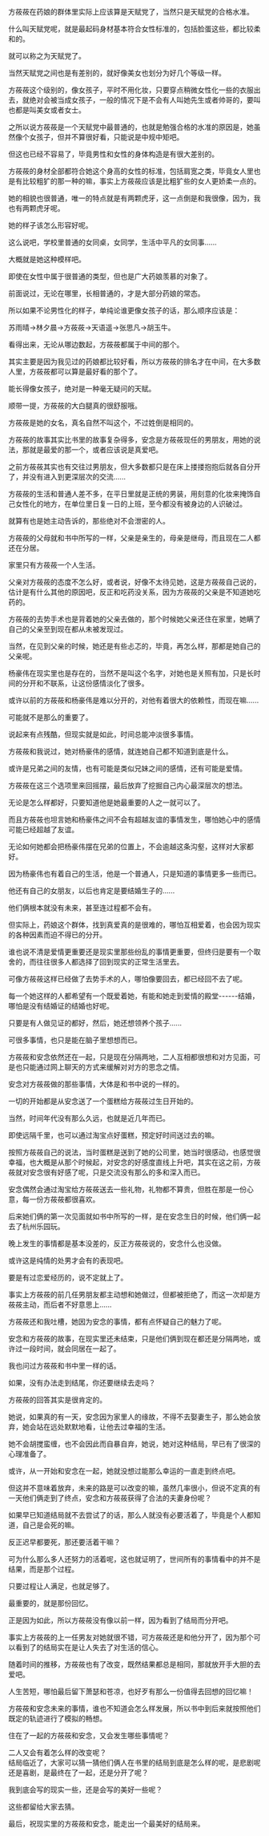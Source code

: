 <link rel="stylesheet" href="../../styles/text.css" />

方莜莜在药娘的群体里实际上应该算是天赋党了，当然只是天赋党的合格水准。

什么叫天赋党呢，就是最起码身材基本符合女性标准的，包括脸蛋这些，都比较柔和的。

就可以称之为天赋党了。

当然天赋党之间也是有差别的，就好像美女也划分为好几个等级一样。

方莜莜这个级别的，像女孩子，平时不用化妆，只要穿点稍微女性化一些的衣服出去，就绝对会被当成女孩子，一般的情况下是不会有人叫她先生或者帅哥的，要叫也都是叫美女或者女士。

之所以说方莜莜是一个天赋党中最普通的，也就是勉强合格的水准的原因是，她虽然像个女孩子，但并不算很好看，只能说是中规中矩吧。

但这也已经不容易了，毕竟男性和女性的身体构造是有很大差别的。

方莜莜的身材全部都符合她这个身高的女性的标准，包括肩宽之类，毕竟女人里也是有比较粗犷的那一种的嘛，事实上方莜莜应该是比粗犷些的女人更娇柔一点的。

她的相貌也很普通，唯一的特点就是有两颗虎牙，这一点倒是和我很像，因为，我也有两颗虎牙呢。

她的样子该怎么形容好呢。

这么说吧，学校里普通的女同桌，女同学，生活中平凡的女同事......

大概就是她这种模样吧。

即使在女性中属于很普通的类型，但也是广大药娘羡慕的对象了。

前面说过，无论在哪里，长相普通的，才是大部分药娘的常态。

所以如果不论男性化的样子，单纯论谁更像女孩子的话，那么顺序应该是：

苏雨晴→林夕晨→方莜莜→天语遥→张思凡→胡玉牛。

看得出来，无论从哪边数起，方莜莜都属于中间的那个。

其实主要是因为我见过的药娘都比较好看，所以方莜莜的排名才在中间，在大多数人里，方莜莜都可以算是最好看的那个了。

能长得像女孩子，绝对是一种毫无疑问的天赋。

顺带一提，方莜莜的大白腿真的很舒服哦。

方莜莜是她的女名，真名自然不叫这个，不过姓倒是相同的。

方莜莜的故事其实比书里的故事复杂得多，安念是方莜莜现任的男朋友，用她的说法，那就是最爱的那一个，或者应该说是真爱吧。

之前方莜莜其实也有交往过男朋友，但大多数都只是在床上搂搂抱抱后就各自分开了，并没有进入到更深层次的交流......

方莜莜的生活和普通人差不多，在平日里就是正统的男装，用刻意的化妆来掩饰自己女性化的地方，在单位里日复一日的上班，至今都没有被身边的人识破过。

就算有也是她主动告诉的，那些绝对不会泄密的人。

方莜莜的父母就和书中所写的一样，父亲是亲生的，母亲是继母，而且现在二人都还在分居。

家里只有方莜莜一个人生活。

父亲对方莜莜的态度不怎么好，或者说，好像不太待见她，这是方莜莜自己说的，估计是有什么其他的原因吧，反正和吃药没关系，因为方莜莜的父亲是不知道她吃药的。

方莜莜的去势手术也是背着她的父亲去做的，那个时候她父亲还住在家里，她瞒了自己的父亲至到现在都从未被发现过。

当然，在见到父亲的时候，她还是有些忐忑的，毕竟，再怎么样，那都是她自己的父亲呢。

杨豪伟在现实里也是存在的，当然不是叫这个名字，对她也是关照有加，只是长时间的分开和不联系，让这份感情淡化了很多。

或许以前的方莜莜和杨豪伟是难以分开的，对他有着很大的依赖性，而现在嘛......

可能就不是那么的重要了。

说起来有点残酷，但现实就是如此，时间总能冲淡很多事情。

方莜莜和我说过，她对杨豪伟的感情，就连她自己都不知道到底是什么。

或许是兄弟之间的友情，也有可能是类似兄妹之间的感情，还有可能是爱情。

方莜莜在这三个选项里来回摇摆，最后放弃了挖掘自己内心最深层次的想法。

无论是怎么样都好，只要知道他是她最重要的人之一就可以了。

而且方莜莜也坦言她和杨豪伟之间不会有超越友谊的事情发生，哪怕她心中的感情可能已经超越了友谊。

无论如何她都会把杨豪伟摆在兄弟的位置上，不会逾越这条沟壑，这样对大家都好。

因为杨豪伟也有着自己的生活，他是一个普通人，只是知道的事情更多一些而已。

他还有自己的女朋友，以后也肯定是要结婚生子的......

他们俩根本就没有未来，甚至连过程都不会有。

但实际上，药娘这个群体，找到真爱真的是很难的，哪怕互相爱着，也会因为现实的各种因素而迫不得已的分开。

谁也说不清是爱情更重要还是现实里那些纷乱的事情更重要，但终归是要有一个取舍的，而往往很多人都选择了回到现实的正常生活里去。

可像方莜莜这样已经做了去势手术的人，哪怕像要回去，都已经回不去了呢。

每一个她这样的人都希望有一个既爱着她，有能和她走到爱情的殿堂------结婚，哪怕是没有结婚证的结婚也好呢。

只要是有人做见证的都好，然后，她还想领养个孩子......

可很多事情，也只是能在脑子里想想而已。

方莜莜和安念依然还在一起，只是现在分隔两地，二人互相都很想和对方见面，可是也只能通过网上聊天的方式来缓解对对方的思念之情。

安念对方莜莜做的那些事情，大体是和书中说的一样的。

一切的开始都是从安念送了一个蛋糕给方莜莜过生日开始的。

当然，时间年代没有那么久远，也就是近几年而已。

即使远隔千里，也可以通过淘宝点好蛋糕，预定好时间送过去的嘛。

按照方莜莜自己的说法，当时蛋糕是送到了她的公司里，她当时很感动，也感觉很幸福，也大概是从那个时候起，对安念的好感度直线上升吧，其实在这之前，方莜莜就对安念很有好感了呢，只是交流没有那么的多和深入而已。

安念偶然会通过淘宝给方莜莜送去一些礼物，礼物都不算贵，但胜在那是一份心意，每一份方莜莜都很喜欢。

后来她们俩的第一次见面就如书中所写的一样，是在安念生日的时候，他们俩一起去了杭州乐园玩。

晚上发生的事情都是基本没差的，反正方莜莜说的，安念什么也没做。

或许这是纯情的处男才会有的表现吧。

要是有过恋爱经历的，说不定就上了。

事实上方莜莜的前几任男朋友都主动想和她做过，但都被拒绝了，而这一次却是方莜莜主动，而后者不好意思上......

方莜莜还和我吐槽，她因为安念的事情，都有点怀疑自己的魅力了呢。

安念和方莜莜的故事，在现实里还未结束，只是他们俩到现在都还是分隔两地，或许过一段时间，就会同居在一起了。

我也问过方莜莜和书中里一样的话。

如果，没有办法走到结尾，你还要继续去走吗？

方莜莜的回答其实是很肯定的。

她说，如果真的有一天，安念因为家里人的缘故，不得不去娶妻生子，那么她会放弃，她会站在远处默默地看，让他去过幸福的生活。

她不会胡搅蛮缠，也不会因此而自暴自弃，她说，她对这种结局，早已有了很深的心理准备了。

或许，从一开始和安念在一起，她就没想过能那么幸运的一直走到终点吧。

但这并不意味着放弃，未来的路是可以改变的嘛，虽然几率很小，但说不定真的有一天他们俩走到了终点，安念和方莜莜获得了合法的夫妻身份呢？

如果早已知道结局就不去尝试了的话，那么人就没有必要活着了，毕竟是个人都知道，自己是会死的嘛。

反正迟早都要死，那还要活着干嘛？

可为什么那么多人还努力的活着呢，这也就证明了，世间所有的事情看中的并不是结果，而是那个过程。

只要过程让人满足，也就足够了。

最重要的，就是那份回忆。

正是因为如此，所以方莜莜没有像以前一样，因为看到了结局而分开吧。

事实上方莜莜的上一任男友对她就很不错，可方莜莜还是和他分开了，因为那个可以看到了的结局实在是让人失去了对生活的信心。

随着时间的推移，方莜莜也有了改变，既然结果都总是相同，那就放开手大胆的去爱吧。

人生苦短，哪怕最后留下萧瑟和苍凉，也好歹有那么一份值得去回想的回忆嘛！

方莜莜和安念未来的事情，谁也不知道会怎么样发展，所以书中到后来就按照他们既定的轨迹进行了模拟的畅想。

住在了一起的方莜莜和安念，又会发生哪些事情呢？

二人又会有着怎么样的改变呢？\
结局临近了，大家可以猜一猜他们俩人在书里的结局到底是怎么样的呢，是悲剧呢还是喜剧，是最终在了一起，还是分开了呢？

我到底会写的现实一些，还是会写的美好一些呢？

这些都留给大家去猜。

最后，祝现实里的方莜莜和安念，能走出一个最美好的结局来。
